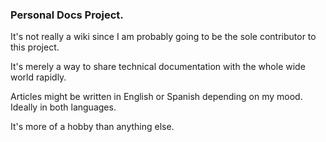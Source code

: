 ### Personal Docs Project.

It's not really a wiki since I am probably going to be the sole contributor to this project.

It's merely a way to share technical documentation with the whole wide world rapidly.

Articles might be written in English or Spanish depending on my mood. Ideally in both languages. 

It's more of a hobby than anything else.

